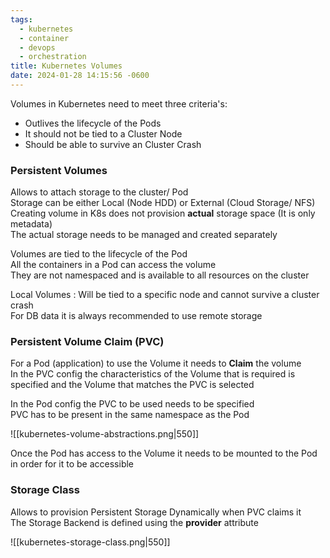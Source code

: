 ```yaml
---
tags:
  - kubernetes
  - container
  - devops
  - orchestration
title: Kubernetes Volumes
date: 2024-01-28 14:15:56 -0600
---
```


Volumes in Kubernetes need to meet three criteria's:
* Outlives the lifecycle of the Pods
* It should not be tied to a Cluster Node
* Should be able to survive an Cluster Crash

### Persistent Volumes

Allows to attach storage to the cluster/ Pod  
Storage can be either Local (Node HDD) or External (Cloud Storage/ NFS)  
Creating volume in K8s does not provision **actual** storage space (It is only metadata)  
The actual storage needs to be managed and created separately

Volumes are tied to the lifecycle of the Pod  
All the containers in a Pod can access the volume  
They are not namespaced and is available to all resources on the cluster

Local Volumes : Will be tied to a specific node and cannot survive a cluster crash  
For DB data it is always recommended to use remote storage

### Persistent Volume Claim (PVC)

For a Pod (application) to use the Volume it needs to **Claim** the volume  
In the PVC config the characteristics of the Volume that is required is specified and the Volume that matches the PVC is selected

In the Pod config the PVC to be used needs to be specified  
PVC has to be present in the same namespace as the Pod

![[kubernetes-volume-abstractions.png|550]]

Once the Pod has access to the Volume it needs to be mounted to the Pod in order for it to be accessible

### Storage Class

Allows to provision Persistent Storage Dynamically when PVC claims it  
The Storage Backend is defined using the **provider** attribute

![[kubernetes-storage-class.png|550]]
